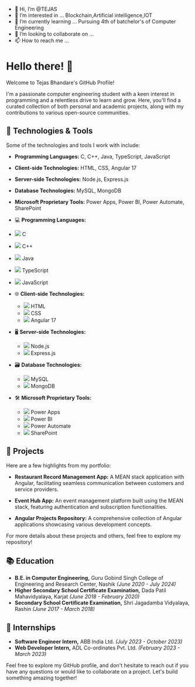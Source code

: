 - 👋 Hi, I’m @TEJAS
- 👀 I’m interested in ...
Blockchain,Artificial intelligence,IOT
- 🌱 I’m currently learning ...
Pursuing 4th of batchelor's of Computer Engineering
- 💞️ I’m looking to collaborate on ...
- 📫 How to reach me ...

# Hello there! 👋

Welcome to Tejas Bhandare's GitHub Profile!

I'm a passionate computer engineering student with a keen interest in programming and a relentless drive to learn and grow. Here, you'll find a curated collection of both personal and academic projects, along with my contributions to various open-source communities.

## 🔧 Technologies & Tools

Some of the technologies and tools I work with include:

- **Programming Languages:** C, C++, Java, TypeScript, JavaScript
- **Client-side Technologies:** HTML, CSS, Angular 17
- **Server-side Technologies:** Node.js, Express.js
- **Database Technologies:** MySQL, MongoDB
- **Microsoft Proprietary Tools:** Power Apps, Power BI, Power Automate, SharePoint
 - 💻 **Programming Languages:** 
  - <img src="https://img.icons8.com/color/48/000000/c-programming.png"/> C
  - <img src="https://img.icons8.com/color/48/000000/c-plus-plus-logo.png"/> C++
  - <img src="https://img.icons8.com/color/48/000000/java-coffee-cup-logo.png"/> Java
  - <img src="https://img.icons8.com/color/48/000000/typescript.png"/> TypeScript
  - <img src="https://img.icons8.com/color/48/000000/javascript.png"/> JavaScript

- 🌐 **Client-side Technologies:** 
  - <img src="https://img.icons8.com/color/48/000000/html-5.png"/> HTML
  - <img src="https://img.icons8.com/color/48/000000/css3.png"/> CSS
  - <img src="https://img.icons8.com/color/48/000000/angularjs.png"/> Angular 17

- 🖥️ **Server-side Technologies:** 
  - <img src="https://img.icons8.com/color/48/000000/nodejs.png"/> Node.js
  - <img src="https://img.icons8.com/color/48/000000/express.png"/> Express.js

- 🗃️ **Database Technologies:** 
  - <img src="https://img.icons8.com/color/48/000000/mysql.png"/> MySQL
  - <img src="https://img.icons8.com/color/48/000000/mongodb.png"/> MongoDB

- 🛠️ **Microsoft Proprietary Tools:** 
  - <img src="https://img.icons8.com/color/48/000000/powerapps.png"/> Power Apps
  - <img src="https://img.icons8.com/color/48/000000/power-bi.png"/> Power BI
  - <img src="https://img.icons8.com/color/48/000000/power-automate.png"/> Power Automate
  - <img src="https://img.icons8.com/color/48/000000/sharepoint.png"/> SharePoint

## 🚀 Projects

Here are a few highlights from my portfolio:

- **Restaurant Record Management App:** A MEAN stack application with Angular, facilitating seamless communication between customers and service providers.
  
- **Event Hub App:** An event management platform built using the MEAN stack, featuring authentication and subscription functionalities.

- **Angular Projects Repository:** A comprehensive collection of Angular applications showcasing various development concepts.

For more details about these projects and others, feel free to explore my repository!

## 📚 Education

- **B.E. in Computer Engineering,** Guru Gobind Singh College of Engineering and Research Center, Nashik *(June 2020 - July 2024)*
- **Higher Secondary School Certificate Examination,** Dada Patil Mahavidyalaya, Karjat *(June 2018 - February 2020)*
- **Secondary School Certificate Examination,** Shri Jagadamba Vidyalaya, Rashin *(June 2017 - March 2018)*

## 💼 Internships

- **Software Engineer Intern,** ABB India Ltd. *(July 2023 - October 2023)*
- **Web Developer Intern,** ADL Co-ordinates Pvt. Ltd. *(February 2023 - March 2023)*

Feel free to explore my GitHub profile, and don't hesitate to reach out if you have any questions or would like to collaborate on a project. Let's build something amazing together!
<!---
PhoenixTEJAS/PhoenixTEJAS is a ✨ special ✨ repository because its `README.md` (this file) appears on your GitHub profile.
You can click the Preview link to take a look at your changes.
--->

